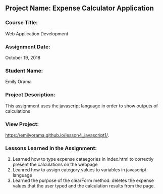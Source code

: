 ## Project Name:  Expense Calculator Application

### Course Title:
Web Application Development

### Assignment Date:  
October 19, 2018

### Student Name:  
Emily Orama

### Project Description:
This assignment uses the javascript language in order to show outputs of calculations 

### View Project:
https://emilyorama.github.io/lesson4_javascript1/.

### Lessons Learned in the Assignment:
1. Learned how to type expense cataegories in index.html to correctly present the calculations on the webpage
2. Leanred how to assign category values to variables in javascript language 
3. Learned the purpose of the clearForm method: deletes the expense values that the user typed and the calculation results from the page.



